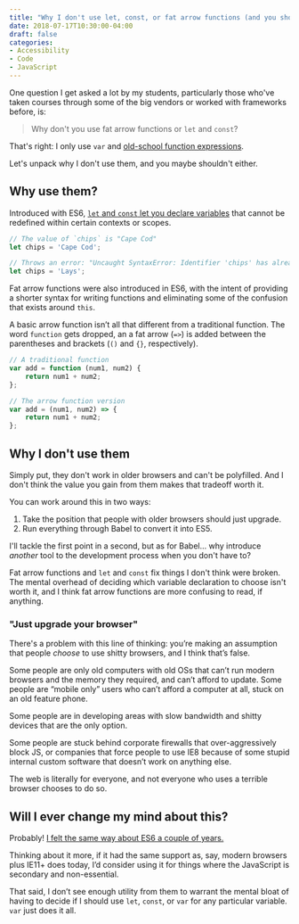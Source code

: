 ```yaml
---
title: "Why I don't use let, const, or fat arrow functions (and you shouldn't either)"
date: 2018-07-17T10:30:00-04:00
draft: false
categories:
- Accessibility
- Code
- JavaScript
---
```


One question I get asked a lot by my students, particularly those who've taken courses through some of the big vendors or worked with frameworks before, is:

> Why don't you use fat arrow functions or `let` and `const`?

That's right: I only use `var` and [old-school function expressions](/function-expressions-vs-function-declarations/).

Let's unpack why I don't use them, and you maybe shouldn't either.

## Why use them?

Introduced with ES6, [`let` and `const` let you declare variables](/let-var-and-const/) that cannot be redefined within certain contexts or scopes.

```js
// The value of `chips` is "Cape Cod"
let chips = 'Cape Cod';

// Throws an error: "Uncaught SyntaxError: Identifier 'chips' has already been declared"
let chips = 'Lays';
```

Fat arrow functions were also introduced in ES6, with the intent of providing a shorter syntax for writing functions and eliminating some of the confusion that exists around `this`.

A basic arrow function isn’t all that different from a traditional function. The word `function` gets dropped, an a fat arrow (`=>`) is added between the parentheses and brackets (`()` and `{}`, respectively).

```js
// A traditional function
var add = function (num1, num2) {
	return num1 + num2;
};

// The arrow function version
var add = (num1, num2) => {
	return num1 + num2;
};
```

## Why I don't use them

Simply put, they don't work in older browsers and can't be polyfilled. And I don't think the value you gain from them makes that tradeoff worth it.

You can work around this in two ways:

1. Take the position that people with older browsers should just upgrade.
2. Run everything through Babel to convert it into ES5.

I'll tackle the first point in a second, but as for Babel... why introduce *another* tool to the development process when you don't have to?

Fat arrow functions and `let` and `const` fix things I don't think were broken. The mental overhead of deciding which variable declaration to choose isn't worth it, and I think fat arrow functions are more confusing to read, if anything.

### "Just upgrade your browser"

There's a problem with this line of thinking: you’re making an assumption that people *choose* to use shitty browsers, and I think that’s false.

Some people are only old computers with old OSs that can’t run modern browsers and the memory they required, and can’t afford to update. Some people are “mobile only” users who can’t afford a computer at all, stuck on an old feature phone.

Some people are in developing areas with slow bandwidth and shitty devices that are the only option.

Some people are stuck behind corporate firewalls that over-aggressively block JS, or companies that force people to use IE8 because of some stupid internal custom software that doesn’t work on anything else.

The web is literally for everyone, and not everyone who uses a terrible browser chooses to do so.

## Will I ever change my mind about this?

Probably! [I felt the same way about ES6 a couple of years.](https://shoptalkshow.com/episodes/274-vanilla-js-chris-ferdinandi/)

Thinking about it more, if it had the same support as, say, modern browsers plus IE11+ does today, I’d consider using it for things where the JavaScript is secondary and non-essential.

That said, I don’t see enough utility from them to warrant the mental bloat of having to decide if I should use `let`, `const`, or `var` for any particular variable. `var` just does it all.